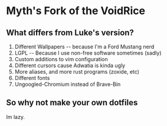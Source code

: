 # Myth's Fork of the VoidRice

## What differs from Luke's version?
1. Different Wallpapers -- because I'm a Ford Mustang nerd
2. LGPL -- Because I use non-free software sometimes (sadly)
3. Custom additions to vim configuration
4. Different cursors cause Adwatia is kinda ugly
5. More aliases, and more rust programs (zoxide, etc)
6. Different fonts
7. Ungoogled-Chromium instead of Brave-Bin
   
## So why not make your own dotfiles
Im lazy.
